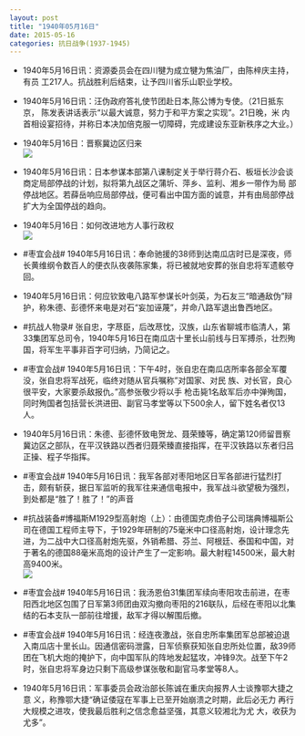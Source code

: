 ```yaml
---
layout: post
title: "1940年05月16日"
date: 2015-05-16
categories: 抗日战争(1937-1945)
---
```


<meta name="referrer" content="no-referrer" />

- 1940年5月16日讯：资源委员会在四川犍为成立犍为焦油厂，由陈梓庆主持，有员 工217人。抗战胜利后结束，让予四川省乐山职业学校。  

- 1940年5月16日讯：汪伪政府答礼使节团赴日本,陈公博为专使。（21日抵东京， 陈发表讲话表示“以最大诚意，努力于和平方案之实现”。21日晚，米 内首相设宴招待，并称日本决加倍克服一切障碍，完成建设东亚新秩序之大业。） 

- 1940年5月16日：晋察冀边区归来 <br/><img src="https://ww3.sinaimg.cn/large/aca367d8jw1es6fvzlf51j20ki1ep4gj.jpg" />

- 1940年5月16日讯：日本参谋本部第八课制定关于举行蒋介石、板垣长沙会谈商定局部停战的计划，拟将第九战区之蒲圻、萍乡、监利、湘乡一带作为局 部停战地区。若薛岳响应局部停战，便可看出中国方面的诚意，并有由局部停战扩大为全国停战的趋向。 

- 1940年5月16日：如何改进地方人事行政权 <br/><img src="https://ww2.sinaimg.cn/large/aca367d8jw1es6e54bxwbj21250h744t.jpg" />

- #枣宜会战# 1940年5月16日讯：奉命驰援的38师到达南瓜店时已是深夜，师长黄维纲令数百人的便衣队夜袭陈家集，将已被就地安葬的张自忠将军遗骸夺回。  

- 1940年5月16日讯：何应钦致电八路军参谋长叶剑英，为石友三“暗通敌伪”辩护，称朱德、彭德怀来电是对石“妄加诬蔑”，并命八路军退出鲁西地区。  

- #抗战人物录# 张自忠，字荩臣，后改荩忱，汉族，山东省聊城市临清人，第33集团军总司令，1940年5月16日在南瓜店十里长山前线与日军搏杀，壮烈殉国，将军生平事非百字可归纳，乃简记之。 

- #枣宜会战# 1940年5月16日讯：下午4时，张自忠在南瓜店所率各部全军覆没，张自忠将军战死，临终对随从官兵嘱称”对国家、对民 族、对长官，良心很平安，大家要杀敌报仇。”高参张敬少将以手 枪击毙1名敌军后亦中弹殉国，同时殉国者包括营长洪进田、副官马孝堂等以下500余人，留下姓名者仅13人。 

- 1940年5月16日讯：朱德、彭德怀致电贺龙、聂荣臻等，确定第120师留晋察冀边区之部队，在平汉铁路以西者归聂荣臻直接指挥，在平汉铁路以东者归吕正操、程子华指挥。 

- #枣宜会战# 1940年5月16日讯：我军各部对枣阳地区日军各部进行猛烈打击，颇有斩获，据日军监听的我军往来通信电报中，我军战斗欲望极为强烈，到处都是“胜了！胜了！”的声音 

- #抗战装备#博福斯M1929型高射炮（上）：由德国克虏伯子公司瑞典博福斯公司在德国工程师主导下，于1929年研制的75毫米中口径高射炮，设计理念先进，为二战中大口径高射炮先驱，外销希腊、芬兰、阿根廷、泰国和中国，对于著名的德国88毫米高炮的设计产生了一定影响。最大射程14500米，最大射高9400米。 <br/><img src="https://ww1.sinaimg.cn/large/aca367d8jw1es5v23iu36j20dw11yjyn.jpg" />

- #枣宜会战# 1940年5月16日讯：我汤恩伯31集团军续向枣阳攻击前进，在枣阳西北地区包围了日军第3师团由双沟撤向枣阳的216联队，后经在枣阳以北集结的石本支队一部前往增援，敌军才得以解围后撤。 

- #枣宜会战# 1940年5月16日讯：经连夜激战，张自忠所率集团军总部被迫退入南瓜店十里长山。因通信密码泄露，日军侦察获知张自忠所处位置，敌39师团在飞机大炮的掩护下，向中国军队的阵地发起猛攻，冲锋9次。战至下午2时，张自忠将军身边只剩下高级参谋张敬和副官马孝堂等8人。 

- 1940年5月16日讯：军事委员会政治部长陈诚在重庆向报界人士谈豫鄂大捷之意 义，称豫鄂大捷“确证倭寇在军事上已至开始崩溃之时期，此后必无力 再行大规模之进攻，使我最后胜利之信念愈益坚强，其意义较湘北为尤 大，收获为尤多”。 

